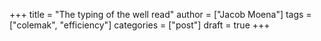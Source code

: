 +++
title = "The typing of the well read"
author = ["Jacob Moena"]
tags = ["colemak", "efficiency"]
categories = ["post"]
draft = true
+++

